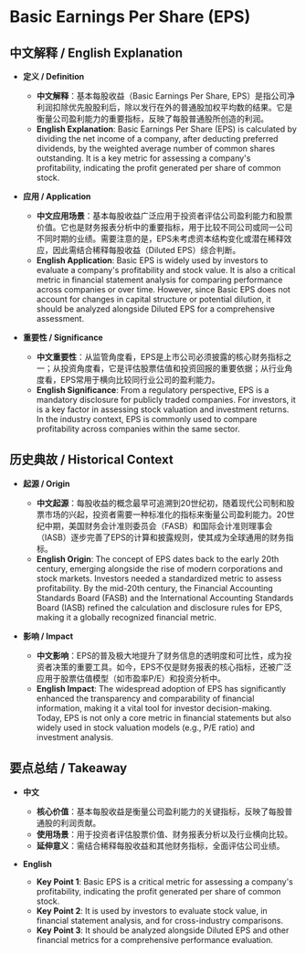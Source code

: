 # Basic Earnings Per Share (EPS)

## 中文解释 / English Explanation

* **定义 / Definition**  
  - **中文解释**：基本每股收益（Basic Earnings Per Share, EPS）是指公司净利润扣除优先股股利后，除以发行在外的普通股加权平均数的结果。它是衡量公司盈利能力的重要指标，反映了每股普通股所创造的利润。  
  - **English Explanation**: Basic Earnings Per Share (EPS) is calculated by dividing the net income of a company, after deducting preferred dividends, by the weighted average number of common shares outstanding. It is a key metric for assessing a company's profitability, indicating the profit generated per share of common stock.

* **应用 / Application**  
  - **中文应用场景**：基本每股收益广泛应用于投资者评估公司盈利能力和股票价值。它也是财务报表分析中的重要指标，用于比较不同公司或同一公司不同时期的业绩。需要注意的是，EPS未考虑资本结构变化或潜在稀释效应，因此需结合稀释每股收益（Diluted EPS）综合判断。  
  - **English Application**: Basic EPS is widely used by investors to evaluate a company's profitability and stock value. It is also a critical metric in financial statement analysis for comparing performance across companies or over time. However, since Basic EPS does not account for changes in capital structure or potential dilution, it should be analyzed alongside Diluted EPS for a comprehensive assessment.

* **重要性 / Significance**  
  - **中文重要性**：从监管角度看，EPS是上市公司必须披露的核心财务指标之一；从投资角度看，它是评估股票估值和投资回报的重要依据；从行业角度看，EPS常用于横向比较同行业公司的盈利能力。  
  - **English Significance**: From a regulatory perspective, EPS is a mandatory disclosure for publicly traded companies. For investors, it is a key factor in assessing stock valuation and investment returns. In the industry context, EPS is commonly used to compare profitability across companies within the same sector.

## 历史典故 / Historical Context

* **起源 / Origin**  
  - **中文起源**：每股收益的概念最早可追溯到20世纪初，随着现代公司制和股票市场的兴起，投资者需要一种标准化的指标来衡量公司盈利能力。20世纪中期，美国财务会计准则委员会（FASB）和国际会计准则理事会（IASB）逐步完善了EPS的计算和披露规则，使其成为全球通用的财务指标。  
  - **English Origin**: The concept of EPS dates back to the early 20th century, emerging alongside the rise of modern corporations and stock markets. Investors needed a standardized metric to assess profitability. By the mid-20th century, the Financial Accounting Standards Board (FASB) and the International Accounting Standards Board (IASB) refined the calculation and disclosure rules for EPS, making it a globally recognized financial metric.

* **影响 / Impact**  
  - **中文影响**：EPS的普及极大地提升了财务信息的透明度和可比性，成为投资者决策的重要工具。如今，EPS不仅是财务报表的核心指标，还被广泛应用于股票估值模型（如市盈率P/E）和投资分析中。  
  - **English Impact**: The widespread adoption of EPS has significantly enhanced the transparency and comparability of financial information, making it a vital tool for investor decision-making. Today, EPS is not only a core metric in financial statements but also widely used in stock valuation models (e.g., P/E ratio) and investment analysis.

## 要点总结 / Takeaway

* **中文**  
  - **核心价值**：基本每股收益是衡量公司盈利能力的关键指标，反映了每股普通股的利润贡献。  
  - **使用场景**：用于投资者评估股票价值、财务报表分析以及行业横向比较。  
  - **延伸意义**：需结合稀释每股收益和其他财务指标，全面评估公司业绩。

* **English**  
  - **Key Point 1**: Basic EPS is a critical metric for assessing a company's profitability, indicating the profit generated per share of common stock.  
  - **Key Point 2**: It is used by investors to evaluate stock value, in financial statement analysis, and for cross-industry comparisons.  
  - **Key Point 3**: It should be analyzed alongside Diluted EPS and other financial metrics for a comprehensive performance evaluation.